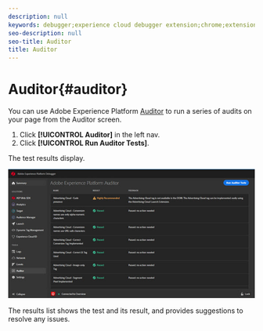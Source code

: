 ```yaml
---
description: null
keywords: debugger;experience cloud debugger extension;chrome;extension;auditor;dtm;target
seo-description: null
seo-title: Auditor
title: Auditor
---
```


# Auditor{#auditor}

You can use Adobe Experience Platform [Auditor](https://docs.adobe.com/content/help/en/auditor/using/overview.html) to run a series of audits on your page from the Auditor screen.

1. Click **[!UICONTROL Auditor]** in the left nav.
1. Click **[!UICONTROL Run Auditor Tests]**.

The test results display.

![](assets/auditor-results.jpg)

The results list shows the test and its result, and provides suggestions to resolve any issues.